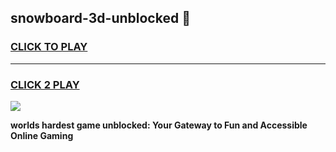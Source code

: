
## snowboard-3d-unblocked 👋
<h3>
<a href="https://premium.freeplayer.one?title=snowboard-3d-unblocked&ref=14F">CLICK TO PLAY</a></h3>
<hr>

<h3>
<a href="https://premium.freeplayer.one?title=snowboard-3d-unblocked&ref=14F">CLICK 2 PLAY</a>
  
</h3>

<a href="https://premium.freeplayer.one?title=snowboard-3d-unblocked&ref=12F/"><img src="https://clearcache.store/games.png"></a>


**worlds hardest game unblocked: Your Gateway to Fun and Accessible Online Gaming**
